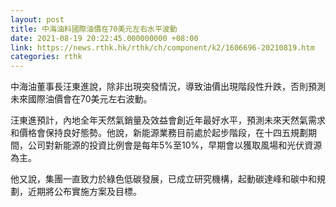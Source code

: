 ```yaml
---
layout: post
title: 中海油料國際油價在70美元左右水平波動
date: 2021-08-19 20:22:45.000000000 +08:00
link: https://news.rthk.hk/rthk/ch/component/k2/1606696-20210819.htm
categories: rthk
---
```


中海油董事長汪東進說，除非出現突發情況，導致油價出現階段性升跌，否則預測未來國際油價會在70美元左右波動。

汪東進預計，內地全年天然氣銷量及效益會創近年最好水平，預測未來天然氣需求和價格會保持良好態勢。他說，新能源業務目前處於起步階段，在十四五規劃期間，公司對新能源的投資比例會是每年5%至10%，早期會以獲取風場和光伏資源為主。

他又說，集團一直致力於綠色低碳發展，已成立研究機構，起動碳達峰和碳中和規劃，近期將公布實施方案及目標。
